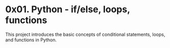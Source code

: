 # 0x01. Python - if/else, loops, functions
This project introduces the basic concepts of conditional statements, loops, and functions in Python.
